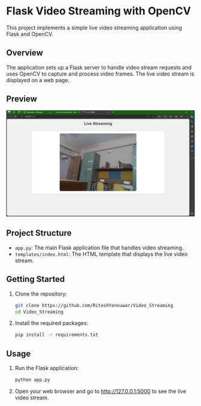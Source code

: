 # Flask Video Streaming with OpenCV

This project implements a simple live video streaming application using Flask and OpenCV.

## Overview

The application sets up a Flask server to handle video stream requests and uses OpenCV to capture and process video frames. The live video stream is displayed on a web page.

## Preview
<img src="static/images/preview.png" alt="app preview">

## Project Structure

- `app.py`: The main Flask application file that handles video streaming.
- `templates/index.html`: The HTML template that displays the live video stream.

## Getting Started

1. Clone the repository:
    ```bash
    git clone https://github.com/RiteshYennuwar/Video_Streaming
    cd Video_Streaming
    ```

2. Install the required packages:
    ```bash
    pip install -r requirements.txt
    ```

## Usage

1. Run the Flask application:
    ```bash
    python app.py
    ```

2. Open your web browser and go to http://127.0.0.1:5000 to see the live video stream.
